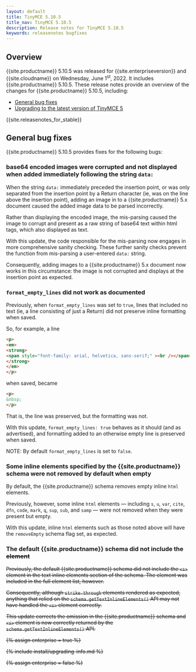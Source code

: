 ```yaml
---
layout: default
title: TinyMCE 5.10.5
title_nav: TinyMCE 5.10.5
description: Release notes for TinyMCE 5.10.5
keywords: releasenotes bugfixes
---
```


## Overview

{{site.productname}} 5.10.5 was released for {{site.enterpriseversion}} and {{site.cloudname}} on Wednesday, June 1<sup>st</sup>, 2022. It includes {{site.productname}} 5.10.5. These release notes provide an overview of the changes for {{site.productname}} 5.10.5, including:

- [General bug fixes](#generalbugfixes)
- [Upgrading to the latest version of TinyMCE 5](#upgradingtothelatestversionoftinymce5)

{{site.releasenotes_for_stable}}

## General bug fixes

{{site.productname}} 5.10.5 provides fixes for the following bugs:

### base64 encoded images were corrupted and not displayed when added immediately following the string `data:`

When the string `data:` immediately preceded the insertion point, or was only separated from the insertion point by a Return character (ie, was on the line above the insertion point), adding an image in to a {{site.productname}} 5.x document caused the added image data to be parsed incorrectly.

Rather than displaying the encoded image, the mis-parsing caused the image to corrupt and present as a raw string of base64 text within html tags, which also displayed as text.

With this update, the code responsible for the mis-parsing now engages in more comprehensive sanity checking. These further sanity checks prevent the function from mis-parsing a user-entered `data:` string.

Consequently, adding images to a {{site.productname}} 5.x document now works in this circumstance: the image is not corrupted and displays at the insertion point as expected.


### `format_empty_lines` did not work as documented

Previously, when `format_empty_lines` was set to `true`, lines that included no text (ie, a line consisting of just a Return) did not preserve inline formatting when saved.

So, for example, a line

```html
<p> 
<em> 
<strong> 
<span style="font-family: arial, helvetica, sans-serif;" ><br /></span> 
</strong> 
</em> 
</p> 
```

when saved, became

```html
<p> 
&nbsp; 
</p> 
```

That is, the line was preserved, but the formatting was not.

With this update, `format_empty_lines: true` behaves as it should (and as advertised), and formatting added to an otherwise empty line is preserved when saved.

NOTE: By default `format_empty_lines` is set to `false`.


### Some inline elements specified by the {{site.productname}} schema were not removed by default when empty

By default, the {{site.productname}} schema removes empty inline `html` elements.

Previously, however, some inline `html` elements — including `s`, `u`, `var`, `cite`, `dfn`, `code`, `mark`, `q`, `sup`, `sub`, and `samp` — were not removed when they were present but empty.

With this update, inline `html` elements such as those noted above will have the `removeEmpty` schema flag set, as expected.


### The default {{site.productname}} schema did not include the <s> element

Previously, the default {{site.productname}} schema did not include the `<s>` element in the text inline elements section of the schema. The element was included in the full element list, however.

Consequently, although `strike-through` elements rendered as expected, anything that relied on the `schema.getTextInlineElements()` API may not have handled the `<s>` element correctly.

This update corrects the omission in the {{site.productname}} schema and `<s>` element is now correctly returned by the `schema.getTextInlineElements()` API.


{% assign enterprise = true %}

{% include install/upgrading-info.md %}

{% assign enterprise = false %}
